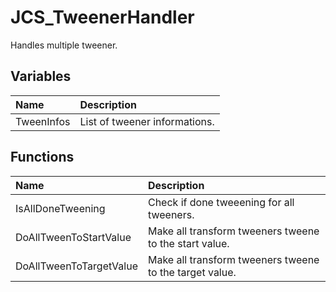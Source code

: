 # JCS_TweenerHandler

Handles multiple tweener.

## Variables

| Name | Description |
|:---|:---|
| TweenInfos | List of tweener informations. |

## Functions

| Name | Description |
|:---|:---|
| IsAllDoneTweening | Check if done tweeening for all tweeners. |
| DoAllTweenToStartValue | Make all transform tweeners tweene to the start value. |
| DoAllTweenToTargetValue | Make all transform tweeners tweene to the target value. |
